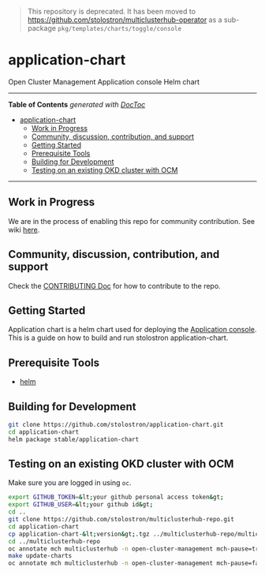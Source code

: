 > This repository is deprecated. It has been moved to <https://github.com/stolostron/multiclusterhub-operator> as a sub-package `pkg/templates/charts/toggle/console`

# application-chart
Open Cluster Management Application console Helm chart

------

<!-- START doctoc generated TOC please keep comment here to allow auto update -->
<!-- DON'T EDIT THIS SECTION, INSTEAD RE-RUN doctoc TO UPDATE -->
**Table of Contents**  *generated with [DocToc](https://github.com/thlorenz/doctoc)*

- [application-chart](#application-chart)
  - [Work in Progress](#work-in-progress)
  - [Community, discussion, contribution, and support](#community-discussion-contribution-and-support)
  - [Getting Started](#getting-started)
  - [Prerequisite Tools](#prerequisite-tools)
  - [Building for Development](#building-for-development)
  - [Testing on an existing OKD cluster with OCM](#testing-on-an-existing-okd-cluster-with-ocm)

<!-- END doctoc generated TOC please keep comment here to allow auto update -->

------

## Work in Progress

 We are in the process of enabling this repo for community contribution. See wiki [here](https://open-cluster-management.io/concepts/architecture/).

## Community, discussion, contribution, and support

Check the [CONTRIBUTING Doc](CONTRIBUTING.md) for how to contribute to the repo.

## Getting Started

Application chart is a helm chart used for deploying the [Application console](https://github.com/stolostron/application-ui). This is a guide on how to build and run stolostron application-chart.

## Prerequisite Tools

- [helm](https://helm.sh/docs/intro/install/)

## Building for Development

```bash
git clone https://github.com/stolostron/application-chart.git
cd application-chart
helm package stable/application-chart
```

## Testing on an existing OKD cluster with OCM

Make sure you are logged in using `oc`.

```bash
export GITHUB_TOKEN=&lt;your github personal access token&gt;
export GITHUB_USER=&lt;your github id&gt;
cd ..
git clone https://github.com/stolostron/multiclusterhub-repo.git
cd application-chart
cp application-chart-&lt;version&gt;.tgz ../multiclusterhub-repo/multiclusterhub/charts
cd ../multiclusterhub-repo
oc annotate mch multiclusterhub -n open-cluster-management mch-pause=true
make update-charts
oc annotate mch multiclusterhub -n open-cluster-management mch-pause=false --overwrite
```
